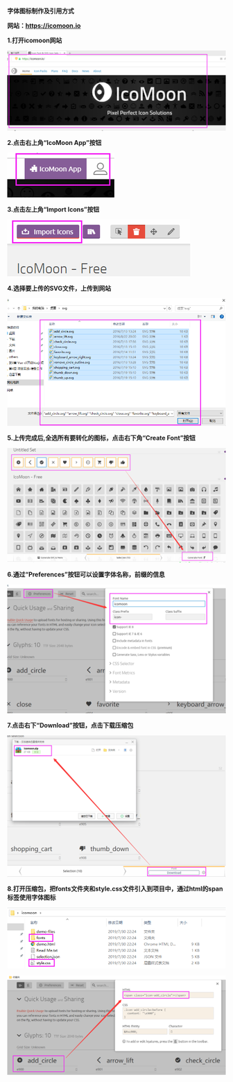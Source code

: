 **字体图标制作及引用方式**

**网站：https://icomoon.io**

**1.打开icomoon网站**

![](images/icon-create0.png)





**2.点击右上角“IcoMoon App”按钮**

![](images/icon-create1.png)






**3.点击左上角“Import Icons”按钮**

![](images/icon-create2.png)






**4.选择要上传的SVG文件，上传到网站**

![](images/icon-create3.png)






**5.上传完成后,全选所有要转化的图标，点击右下角“Create Font”按钮**

![](images/icon-create4.png)






**6.通过“Preferences”按钮可以设置字体名称，前缀的信息**

![](images/icon-create5.png)






**7.点击右下“Download”按钮，点击下载压缩包**

![](images/icon-create6.png)






**8.打开压缩包，把fonts文件夹和style.css文件引入到项目中，通过html的span标签使用字体图标**

![](images/icon-create7.png)

![](images/icon-create8.png)



